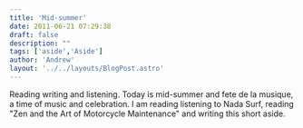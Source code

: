 ```yaml
---
title: 'Mid-summer'
date: 2011-06-21 07:29:38
draft: false
description: ""
tags: ['aside','Aside']
author: 'Andrew'
layout: '../../layouts/BlogPost.astro'
---
```


Reading writing and listening. Today is mid-summer and fete de la musique, a time of music and celebration. I am reading listening to Nada Surf, reading "Zen and the Art of Motorcycle Maintenance" and writing this short aside.
